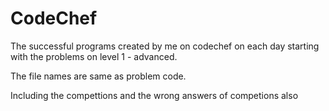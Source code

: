 # CodeChef
The successful programs created by me on codechef on each day starting with the problems on level 1 - advanced.

The file names are same as problem code.

Including the compettions and the wrong answers of competions also
